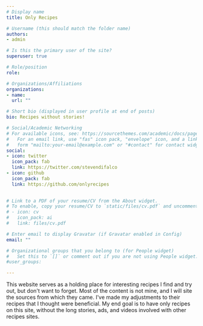 ```yaml
---
# Display name
title: Only Recipes

# Username (this should match the folder name)
authors:
- admin

# Is this the primary user of the site?
superuser: true

# Role/position
role:

# Organizations/Affiliations
organizations:
- name:  
  url: ""

# Short bio (displayed in user profile at end of posts)
bio: Recipes without stories!

# Social/Academic Networking
# For available icons, see: https://sourcethemes.com/academic/docs/page-builder/#icons
#   For an email link, use "fas" icon pack, "envelope" icon, and a link in the
#   form "mailto:your-email@example.com" or "#contact" for contact widget.
social:
- icon: twitter
  icon_pack: fab
  link: https://twitter.com/stevendifalco
- icon: github
  icon_pack: fab
  link: https://github.com/onlyrecipes

  
# Link to a PDF of your resume/CV from the About widget.
# To enable, copy your resume/CV to `static/files/cv.pdf` and uncomment the lines below.
# - icon: cv
#   icon_pack: ai
#   link: files/cv.pdf

# Enter email to display Gravatar (if Gravatar enabled in Config)
email: ""

# Organizational groups that you belong to (for People widget)
#   Set this to `[]` or comment out if you are not using People widget.
#user_groups:

---
```

This website serves as a holding place for interesting recipes I find and try out, but don't want to forget. Most of the content is not mine, and I will site the sources from which they came. I've made my adjustments to their recipes that I thought were beneficial. My end goal is to have only recipes on this site, without the long stories, ads, and videos involved with other recipes sites. 

